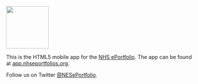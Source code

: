 <a href="https://app.nhseportfolios.org/">
  <img src="https://app.nhseportfolios.org/app/apple-touch-icon-iphone-retina.png" width="114px">
</a>

This is the HTML5 mobile app for the [NHS ePortfolio](https://www.nhseportfolios.org/). The app can be found at [app.nhseportfolios.org](https://app.nhseportfolios.org/).

Follow us on Twitter [@NESePortfolio](http://twitter.com/NESePortfolio).